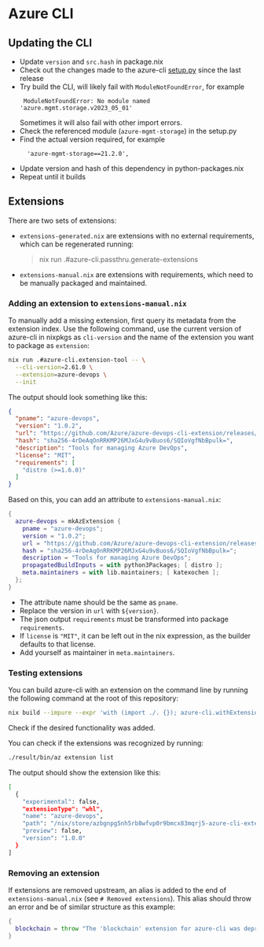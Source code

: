 # Azure CLI

## Updating the CLI

- Update `version` and `src.hash` in package.nix
- Check out the changes made to the azure-cli [setup.py](https://github.com/Azure/azure-cli/blob/dev/src/azure-cli/setup.py) since the last release
- Try build the CLI, will likely fail with `ModuleNotFoundError`, for example
  ```
   ModuleNotFoundError: No module named 'azure.mgmt.storage.v2023_05_01'
  ```
  Sometimes it will also fail with other import errors.
- Check the referenced module (`azure-mgmt-storage`) in the setup.py
- Find the actual version required, for example
  ```
    'azure-mgmt-storage==21.2.0',
  ```
- Update version and hash of this dependency in python-packages.nix
- Repeat until it builds

## Extensions

There are two sets of extensions:

- `extensions-generated.nix` are extensions with no external requirements, which can be regenerated running:
  > nix run .#azure-cli.passthru.generate-extensions

- `extensions-manual.nix` are extensions with requirements, which need to be manually packaged and maintained.

### Adding an extension to `extensions-manual.nix`

To manually add a missing extension, first query its metadata from the extension index.
Use the following command, use the current version of azure-cli in nixpkgs as `cli-version`
and the name of the extension you want to package as `extension`:

```sh
nix run .#azure-cli.extension-tool -- \
  --cli-version=2.61.0 \
  --extension=azure-devops \
  --init
```

The output should look something like this:

```json
{
  "pname": "azure-devops",
  "version": "1.0.2",
  "url": "https://github.com/Azure/azure-devops-cli-extension/releases/download/20250624.2/azure_devops-1.0.2-py2.py3-none-any.whl",
  "hash": "sha256-4rDeAqOnRRKMP26MJxG4u9vBuos6/SQIoVgfNbBpulk=",
  "description": "Tools for managing Azure DevOps",
  "license": "MIT",
  "requirements": [
    "distro (>=1.6.0)"
  ]
}
```

Based on this, you can add an attribute to `extensions-manual.nix`:

```nix
{
  azure-devops = mkAzExtension {
    pname = "azure-devops";
    version = "1.0.2";
    url = "https://github.com/Azure/azure-devops-cli-extension/releases/download/20250624.2/azure_devops-${version}-py2.py3-none-any.whl";
    hash = "sha256-4rDeAqOnRRKMP26MJxG4u9vBuos6/SQIoVgfNbBpulk=";
    description = "Tools for managing Azure DevOps";
    propagatedBuildInputs = with python3Packages; [ distro ];
    meta.maintainers = with lib.maintainers; [ katexochen ];
  };
}
```

* The attribute name should be the same as `pname`.
* Replace the version in `url` with `${version}`.
* The json output `requirements` must be transformed into package `requirements`.
* If `license` is `"MIT"`, it can be left out in the nix expression, as the builder defaults to that license.
* Add yourself as maintainer in `meta.maintainers`.

### Testing extensions

You can build azure-cli with an extension on the command line by running the following command at the root of this repository:

```sh
nix build --impure --expr 'with (import ./. {}); azure-cli.withExtensions [ azure-cli.extensions.azure-devops ]'
```

Check if the desired functionality was added.

You can check if the extensions was recognized by running:

```sh
./result/bin/az extension list
```

The output should show the extension like this:

```sh
[
  {
    "experimental": false,
    "extensionType": "whl",
    "name": "azure-devops",
    "path": "/nix/store/azbgnpg5nh5rb8wfvp0r9bmcx83mqrj5-azure-cli-extensions/azure-devops",
    "preview": false,
    "version": "1.0.0"
  }
]
```

### Removing an extension

If extensions are removed upstream, an alias is added to the end of `extensions-manual.nix`
(see `# Removed extensions`). This alias should throw an error and be of similar structure as
this example:

```nix
{
  blockchain = throw "The 'blockchain' extension for azure-cli was deprecated upstream"; # Added 2024-04-26
}
```
